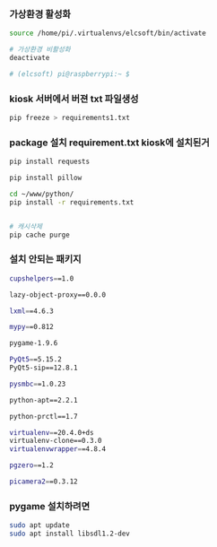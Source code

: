 ### 가상환경 활성화
```bash
source /home/pi/.virtualenvs/elcsoft/bin/activate

# 가상환경 비활성화
deactivate

# (elcsoft) pi@raspberrypi:~ $
```

### kiosk 서버에서 버젼 txt 파일생성
```bash
pip freeze > requirements1.txt


```

### package 설치 requirement.txt kiosk에 설치된거
```bash
pip install requests

pip install pillow

cd ~/www/python/
pip install -r requirements.txt


# 캐시삭제
pip cache purge
```

### 설치 안되는 패키지
```bash
cupshelpers==1.0

lazy-object-proxy==0.0.0

lxml==4.6.3

mypy==0.812

pygame-1.9.6

PyQt5==5.15.2
PyQt5-sip==12.8.1

pysmbc==1.0.23

python-apt==2.2.1

python-prctl==1.7

virtualenv==20.4.0+ds
virtualenv-clone==0.3.0
virtualenvwrapper==4.8.4

pgzero==1.2

picamera2==0.3.12
```


### pygame 설치하려면

```bash
sudo apt update
sudo apt install libsdl1.2-dev

```


